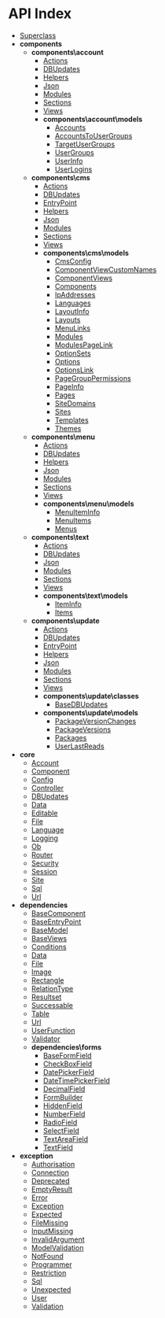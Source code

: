 # API Index

* [Superclass](Superclass.md)
* **components**
    * **components\account**
        * [Actions](components/account/Actions.md)
        * [DBUpdates](components/account/DBUpdates.md)
        * [Helpers](components/account/Helpers.md)
        * [Json](components/account/Json.md)
        * [Modules](components/account/Modules.md)
        * [Sections](components/account/Sections.md)
        * [Views](components/account/Views.md)
        * **components\account\models**
            * [Accounts](components/account/models/Accounts.md)
            * [AccountsToUserGroups](components/account/models/AccountsToUserGroups.md)
            * [TargetUserGroups](components/account/models/TargetUserGroups.md)
            * [UserGroups](components/account/models/UserGroups.md)
            * [UserInfo](components/account/models/UserInfo.md)
            * [UserLogins](components/account/models/UserLogins.md)
    * **components\cms**
        * [Actions](components/cms/Actions.md)
        * [DBUpdates](components/cms/DBUpdates.md)
        * [EntryPoint](components/cms/EntryPoint.md)
        * [Helpers](components/cms/Helpers.md)
        * [Json](components/cms/Json.md)
        * [Modules](components/cms/Modules.md)
        * [Sections](components/cms/Sections.md)
        * [Views](components/cms/Views.md)
        * **components\cms\models**
            * [CmsConfig](components/cms/models/CmsConfig.md)
            * [ComponentViewCustomNames](components/cms/models/ComponentViewCustomNames.md)
            * [ComponentViews](components/cms/models/ComponentViews.md)
            * [Components](components/cms/models/Components.md)
            * [IpAddresses](components/cms/models/IpAddresses.md)
            * [Languages](components/cms/models/Languages.md)
            * [LayoutInfo](components/cms/models/LayoutInfo.md)
            * [Layouts](components/cms/models/Layouts.md)
            * [MenuLinks](components/cms/models/MenuLinks.md)
            * [Modules](components/cms/models/Modules.md)
            * [ModulesPageLink](components/cms/models/ModulesPageLink.md)
            * [OptionSets](components/cms/models/OptionSets.md)
            * [Options](components/cms/models/Options.md)
            * [OptionsLink](components/cms/models/OptionsLink.md)
            * [PageGroupPermissions](components/cms/models/PageGroupPermissions.md)
            * [PageInfo](components/cms/models/PageInfo.md)
            * [Pages](components/cms/models/Pages.md)
            * [SiteDomains](components/cms/models/SiteDomains.md)
            * [Sites](components/cms/models/Sites.md)
            * [Templates](components/cms/models/Templates.md)
            * [Themes](components/cms/models/Themes.md)
    * **components\menu**
        * [Actions](components/menu/Actions.md)
        * [DBUpdates](components/menu/DBUpdates.md)
        * [Helpers](components/menu/Helpers.md)
        * [Json](components/menu/Json.md)
        * [Modules](components/menu/Modules.md)
        * [Sections](components/menu/Sections.md)
        * [Views](components/menu/Views.md)
        * **components\menu\models**
            * [MenuItemInfo](components/menu/models/MenuItemInfo.md)
            * [MenuItems](components/menu/models/MenuItems.md)
            * [Menus](components/menu/models/Menus.md)
    * **components\text**
        * [Actions](components/text/Actions.md)
        * [DBUpdates](components/text/DBUpdates.md)
        * [Json](components/text/Json.md)
        * [Modules](components/text/Modules.md)
        * [Sections](components/text/Sections.md)
        * [Views](components/text/Views.md)
        * **components\text\models**
            * [ItemInfo](components/text/models/ItemInfo.md)
            * [Items](components/text/models/Items.md)
    * **components\update**
        * [Actions](components/update/Actions.md)
        * [DBUpdates](components/update/DBUpdates.md)
        * [EntryPoint](components/update/EntryPoint.md)
        * [Helpers](components/update/Helpers.md)
        * [Json](components/update/Json.md)
        * [Modules](components/update/Modules.md)
        * [Sections](components/update/Sections.md)
        * [Views](components/update/Views.md)
        * **components\update\classes**
            * [BaseDBUpdates](components/update/classes/BaseDBUpdates.md)
        * **components\update\models**
            * [PackageVersionChanges](components/update/models/PackageVersionChanges.md)
            * [PackageVersions](components/update/models/PackageVersions.md)
            * [Packages](components/update/models/Packages.md)
            * [UserLastReads](components/update/models/UserLastReads.md)
* **core**
    * [Account](core/Account.md)
    * [Component](core/Component.md)
    * [Config](core/Config.md)
    * [Controller](core/Controller.md)
    * [DBUpdates](core/DBUpdates.md)
    * [Data](core/Data.md)
    * [Editable](core/Editable.md)
    * [File](core/File.md)
    * [Language](core/Language.md)
    * [Logging](core/Logging.md)
    * [Ob](core/Ob.md)
    * [Router](core/Router.md)
    * [Security](core/Security.md)
    * [Session](core/Session.md)
    * [Site](core/Site.md)
    * [Sql](core/Sql.md)
    * [Url](core/Url.md)
* **dependencies**
    * [BaseComponent](dependencies/BaseComponent.md)
    * [BaseEntryPoint](dependencies/BaseEntryPoint.md)
    * [BaseModel](dependencies/BaseModel.md)
    * [BaseViews](dependencies/BaseViews.md)
    * [Conditions](dependencies/Conditions.md)
    * [Data](dependencies/Data.md)
    * [File](dependencies/File.md)
    * [Image](dependencies/Image.md)
    * [Rectangle](dependencies/Rectangle.md)
    * [RelationType](dependencies/RelationType.md)
    * [Resultset](dependencies/Resultset.md)
    * [Successable](dependencies/Successable.md)
    * [Table](dependencies/Table.md)
    * [Url](dependencies/Url.md)
    * [UserFunction](dependencies/UserFunction.md)
    * [Validator](dependencies/Validator.md)
    * **dependencies\forms**
        * [BaseFormField](dependencies/forms/BaseFormField.md)
        * [CheckBoxField](dependencies/forms/CheckBoxField.md)
        * [DatePickerField](dependencies/forms/DatePickerField.md)
        * [DateTimePickerField](dependencies/forms/DateTimePickerField.md)
        * [DecimalField](dependencies/forms/DecimalField.md)
        * [FormBuilder](dependencies/forms/FormBuilder.md)
        * [HiddenField](dependencies/forms/HiddenField.md)
        * [NumberField](dependencies/forms/NumberField.md)
        * [RadioField](dependencies/forms/RadioField.md)
        * [SelectField](dependencies/forms/SelectField.md)
        * [TextAreaField](dependencies/forms/TextAreaField.md)
        * [TextField](dependencies/forms/TextField.md)
* **exception**
    * [Authorisation](exception/Authorisation.md)
    * [Connection](exception/Connection.md)
    * [Deprecated](exception/Deprecated.md)
    * [EmptyResult](exception/EmptyResult.md)
    * [Error](exception/Error.md)
    * [Exception](exception/Exception.md)
    * [Expected](exception/Expected.md)
    * [FileMissing](exception/FileMissing.md)
    * [InputMissing](exception/InputMissing.md)
    * [InvalidArgument](exception/InvalidArgument.md)
    * [ModelValidation](exception/ModelValidation.md)
    * [NotFound](exception/NotFound.md)
    * [Programmer](exception/Programmer.md)
    * [Restriction](exception/Restriction.md)
    * [Sql](exception/Sql.md)
    * [Unexpected](exception/Unexpected.md)
    * [User](exception/User.md)
    * [Validation](exception/Validation.md)

